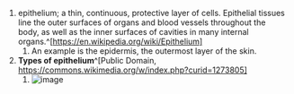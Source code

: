 1. epithelium; a thin, continuous, protective layer of cells. Epithelial tissues line the outer surfaces of organs and blood vessels throughout the body, as well as the inner surfaces of cavities in many internal organs.^[https://en.wikipedia.org/wiki/Epithelium]
	1. An example is the epidermis, the outermost layer of the skin.
2. **Types of epithelium**^[Public Domain, https://commons.wikimedia.org/w/index.php?curid=1273805]
	1. ![image](https://upload.wikimedia.org/wikipedia/commons/8/8f/Illu_epithelium.jpg)